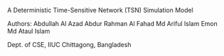 A Deterministic Time-Sensitive Network (TSN) Simulation Model

Authors:
Abdullah Al Azad
Abdur Rahman
Al Fahad
Md Ariful Islam Emon
Md Ataul Islam

Dept. of CSE, IIUC
Chittagong, Bangladesh

